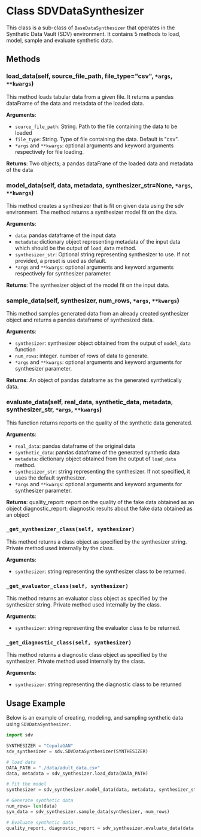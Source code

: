 # **Class SDVDataSynthesizer**
This class is a sub-class of `BaseDataSynthesizer` that operates in the Synthatic Data Vault (SDV) environment. It contains 5 methods to load, model, sample and evaluate synthetic data. 

## Methods

### load_data(self, source_file_path, file_type="csv", `*args`, `**kwargs`)
This method loads tabular data from a given file. It returns a pandas dataFrame of the data and metadata of the loaded data. 

**Arguments**:
 - `source_file_path`: String. Path to the file containing the data to be loaded
 - `file_type`: String. Type of file containing the data. Default is "csv".
 - `*args` and `**kwargs`: optional arguments and keyword arguments respectively for file loading.

**Returns**: 
Two objects; a pandas dataFrane of the loaded data and metadata of the data


### model_data(self, data, metadata, synthesizer_str=None, `*args`, `**kwargs`)
This method creates a synthesizer that is fit on given data using the sdv environment. The method returns a synthesizer model fit on the data.

**Arguments**: 
 - `data`: pandas dataframe of the input data
 - `metadata`: dictionary object representing metadata of the input data which should be the output of `load_data` method.
 - `synthesizer_str`: Optional string representing synthesizer to use. If not provided, a preset is used as default.
 - `*args` and `**kwargs`: optional arguments and keyword arguments respectively for synthesizer parameter. 

**Returns**:
The synthesizer object of the model fit on the input data. 

### sample_data(self, synthesizer, num_rows, `*args`, `**kwargs`)
This method samples generated data from an already created synthesizer object and returns a pandas dataframe of synthesized data.

**Arguments**:
 - `synthesizer`: synthesizer object obtained from the output of `model_data` function 
 - `num_rows`: integer. number of rows of data to generate.
 - `*args` and `**kwargs`: optional arguments and keyword arguments for synthesizer parameter. 

**Returns**:
An object of pandas dataframe as the generated synthetically data.

### evaluate_data(self, real_data, synthetic_data, metadata, synthesizer_str, `*args`, `**kwargs`)
This function returns reports on the quality of the synthetic data generated.

**Arguments**:
 - `real_data`: pandas dataframe of the original data
 - `synthetic_data`: pandas dataframe of the generated synthetic data
 - `metadata`: dictionary object obtained from the output of `load_data` method.
 - `synthesizer_str`: string representing the synthesizer. If not specified, it uses the default synthesizer.
 - `*args` and `**kwargs`: optional arguments and keyword arguments for synthesizer parameter. 

**Returns**: 
quality_report: report on the quality of the fake data obtained as an object
diagnostic_report: diagnostic results about the fake data obtained as an object


### `_get_synthesizer_class(self, synthesizer)`
This method returns a class object as specified by the synthesizer string. Private method used internally by the class.

**Arguments**: 
 - `synthesizer`: string representing the synthesizer class to be returned. 
 

### `_get_evaluator_class(self, synthesizer)`
This method returns an evaluator class object as specified by the synthesizer string. Private method used internally by the class.

**Arguments**: 
 - `synthesizer`: string representing the evaluator class to be returned. 
 

### `_get_diagnostic_class(self, synthesizer)`
This method returns a diagnostic class object as specified by the synthesizer. Private method used internally by the class.

**Arguments**: 
 - `synthesizer`: string representing the diagnostic class to be returned


## Usage Example
Below is an example of creating, modeling, and sampling synthetic data using `SDVDataSynthesizer`. 

```python
import sdv

SYNTHESIZER = "CopulaGAN"
sdv_synthesizer = sdv.SDVDataSynthesizer(SYNTHESIZER)

# load data
DATA_PATH = "./data/adult_data.csv"
data, metadata = sdv_synthesizer.load_data(DATA_PATH)

# fit the model
synthesizer = sdv_synthesizer.model_data(data, metadata, synthesizer_str=SYNTHESIZER)

# Generate synthetic data
num_rows= len(data)
syn_data = sdv_synthesizer.sample_data(synthesizer, num_rows)

# Evaluate synthetic data
quality_report, diagnostic_report = sdv_synthesizer.evaluate_data(data, syn_data, metadata, SYNTHESIZER)
```